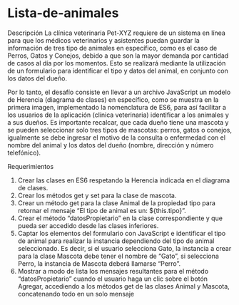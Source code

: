 # Lista-de-animales

Descripción
La clínica veterinaria Pet-XYZ requiere de un sistema en línea para que los médicos
veterinarios y asistentes puedan guardar la información de tres tipo de animales en
específico, como es el caso de Perros, Gatos y Conejos, debido a que son la mayor demanda
por cantidad de casos al día por los momentos. Esto se realizará mediante la utilización de
un formulario para identificar el tipo y datos del animal, en conjunto con los datos del dueño.

Por lo tanto, el desafío consiste en llevar a un archivo JavaScript un modelo de Herencia
(diagrama de clases) en específico, como se muestra en la primera imagen, implementado
la nomenclatura de ES6, para así facilitar a los usuarios de la aplicación (clínica veterinaria)
identificar a los animales y a sus dueños. Es importante recalcar, que cada dueño tiene una
mascota y se pueden seleccionar solo tres tipos de mascotas: perros, gatos o conejos,
igualmente se debe ingresar el motivo de la consulta o enfermedad con el nombre del
animal y los datos del dueño (nombre, dirección y número telefónico).


Requerimientos
1. Crear las clases en ES6 respetando la Herencia indicada en el diagrama de clases.
2. Crear los métodos get y set para la clase de mascota.
3. Crear un método get para la clase Animal de la propiedad tipo para retornar el
mensaje “El tipo de animal es un: ${this.tipo}”.
4. Crear el método “datosPropietario” en la clase correspondiente y que pueda ser
accedido desde las clases inferiores.
5. Captar los elementos del formulario con JavaScript e identificar el tipo de animal
para realizar la instancia dependiendo del tipo de animal seleccionado. Es decir, si el
usuario selecciona Gato, la instancia a crear para la clase Mascota debe tener el
nombre de “Gato”, si selecciona Perro, la instancia de Mascota deberá llamarse
“Perro”.
6. Mostrar a modo de lista los mensajes resultantes para el método “datosPropietario”
cuando el usuario haga un clic sobre el botón Agregar, accediendo a los métodos get
de las clases Animal y Mascota, concatenando todo en un solo mensaje
